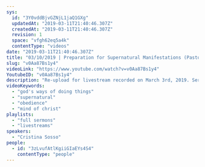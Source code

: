 ```yaml
---
sys:
  id: "3Y0vddBjvGZNjL1jaQ1GXg"
  updatedAt: "2019-03-11T21:40:46.307Z"
  createdAt: "2019-03-11T21:40:46.307Z"
  revision: 1
  space: "vfgh62eq5a4k"
  contentType: "videos"
date: "2019-03-11T21:40:46.307Z"
title: "03/10/2019 | Preparation for Supernatural Manifestations (Pastor Cristina Sosso)"
slug: "v0Aa87Bs1y4"
videoLink: "https://www.youtube.com/watch?v=v0Aa87Bs1y4"
YoutubeID: "v0Aa87Bs1y4"
description: "Re-upload for livestream recorded on March 3rd, 2019. Sermon delivered by Pastor Cristina Sosso at Freedom Fellowship Church."
videoKeywords:
  - "god's ways of doing things"
  - "supernatural"
  - "obedience"
  - "mind of christ"
playlists:
  - "full sermons"
  - "livestreams"
speakers:
  - "Cristina Sosso"
people:
  - id: "3zLvufAtlKgiiGIaEYs4S4"
    contentType: "people"
---
```

